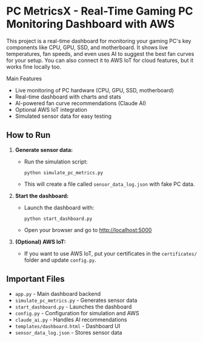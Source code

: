 # PC MetricsX - Real-Time Gaming PC Monitoring Dashboard with AWS

This project is a real-time dashboard for monitoring your gaming PC's key components like CPU, GPU, SSD, and motherboard. It shows live temperatures, fan speeds, and even uses AI to suggest the best fan curves for your setup. You can also connect it to AWS IoT for cloud features, but it works fine locally too.

Main Features
- Live monitoring of PC hardware (CPU, GPU, SSD, motherboard)
- Real-time dashboard with charts and stats
- AI-powered fan curve recommendations (Claude AI)
- Optional AWS IoT integration
- Simulated sensor data for easy testing

## How to Run
1. **Generate sensor data:**
   - Run the simulation script:
     ```
     python simulate_pc_metrics.py
     ```
   - This will create a file called `sensor_data_log.json` with fake PC data.

2. **Start the dashboard:**
   - Launch the dashboard with:
     ```
     python start_dashboard.py
     ```
   - Open your browser and go to [http://localhost:5000](http://localhost:5000)

3. **(Optional) AWS IoT:**
   - If you want to use AWS IoT, put your certificates in the `certificates/` folder and update `config.py`.

## Important Files
- `app.py` - Main dashboard backend
- `simulate_pc_metrics.py` - Generates sensor data
- `start_dashboard.py` - Launches the dashboard
- `config.py` - Configuration for simulation and AWS
- `claude_ai.py` - Handles AI recommendations
- `templates/dashboard.html` - Dashboard UI
- `sensor_data_log.json` - Stores sensor data